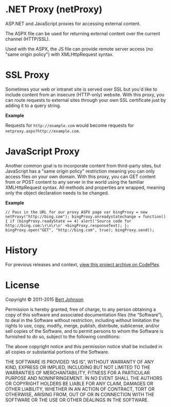 .NET Proxy (netProxy)
=====================

ASP.NET and JavaScript proxies for accessing external content.

The ASPX file can be used for returning external content over the current channel (HTTP/SSL). 

Used with the ASPX, the JS file can provide remote server access (no "same origin policy") with XMLHttpRequest syntax.

SSL Proxy
=========

Sometimes your web or intranet site is served over SSL but you'd like to include content from an insecure (HTTP-only) website. With this proxy, you can route requests to external sites through your own SSL certificate just by adding it to a query string.

**Example**

Requests for `http://example.com` would become requests for `netproxy.aspx?http://example.com`.

JavaScript Proxy
================

Another common goal is to incorporate content from third-party sites, but JavaScript has a "same origin policy" restriction meaning you can only access files on your own domain. With this proxy, you can GET content from or POST content to any server in the world using the familiar XMLHttpRequest syntax. All methods and properties are wrapped, meaning only the object declaration needs to be changed.

**Example**

`// Pass in the URL for our proxy ASPX page
var bingProxy = new netProxy("http://bing.com");
bingProxy.onreadystatechange = function(){
if (bingProxy.readyState == 4)
alert('Source code for http://bing.com:\r\n\r\n' +bingProxy.responseText);
};
bingProxy.open("GET", "http://bing.com", true);
bingProxy.send();`

History
=======

For previous releases and context, [view this project archive on CodePlex](https://netproxy.codeplex.com/).

License
=======

Copyright © 2011-2015 [Bert Johnson](https://bertjohnson.com)

Permission is hereby granted, free of charge, to any person obtaining a copy of this software and associated documentation files (the “Software”), to deal in the Software without restriction, including without limitation the rights to use, copy, modify, merge, publish, distribute, sublicense, and/or sell copies of the Software, and to permit persons to whom the Software is furnished to do so, subject to the following conditions:

The above copyright notice and this permission notice shall be included in all copies or substantial portions of the Software.

THE SOFTWARE IS PROVIDED “AS IS”, WITHOUT WARRANTY OF ANY KIND, EXPRESS OR IMPLIED, INCLUDING BUT NOT LIMITED TO THE WARRANTIES OF MERCHANTABILITY, FITNESS FOR A PARTICULAR PURPOSE AND NONINFRINGEMENT. IN NO EVENT SHALL THE AUTHORS OR COPYRIGHT HOLDERS BE LIABLE FOR ANY CLAIM, DAMAGES OR OTHER LIABILITY, WHETHER IN AN ACTION OF CONTRACT, TORT OR OTHERWISE, ARISING FROM, OUT OF OR IN CONNECTION WITH THE SOFTWARE OR THE USE OR OTHER DEALINGS IN THE SOFTWARE.
